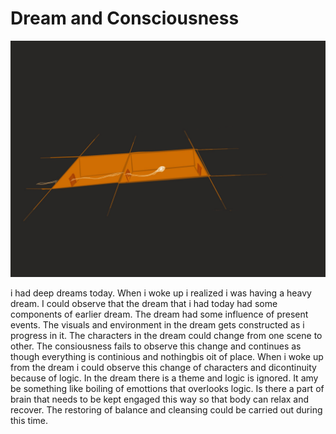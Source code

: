 
# Dream and Consciousness

![Dream](/photos/DreamConsciousness.jpg)

i had deep dreams today. When i woke up i realized i was having a heavy dream. I could observe that the dream that i had today had some components of earlier dream. The dream had some influence of present events. The visuals and environment in the dream gets constructed as i progress in it. The characters in the dream could change from one scene to other. The consiousness fails to observe this change and continues as though everything is continious and nothingbis oit of place. When i woke up from the dream i could observe this change of characters and dicontinuity because of logic. In the dream there is a theme and logic is ignored. It amy be something like boiling of emottions that overlooks logic. Is there a part of brain that needs to be kept engaged this way so that body can relax and recover. The restoring of balance and cleansing could be carried out during this time.
